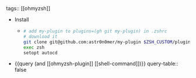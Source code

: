 tags:: [[ohmyzsh]]

- Install
	- ```bash
	  # add my-plugin to plugins=(gh git my-plugin) in .zshrc
	  # download it
	  git clone git@github.com:astr0n0mer/my-plugin $ZSH_CUSTOM/plugins/my-plugin
	  exec zsh
	  setopt autocd
	  ```
- {{query (and [[ohmyzsh-plugin]] [[shell-command]])}}
  query-table:: false